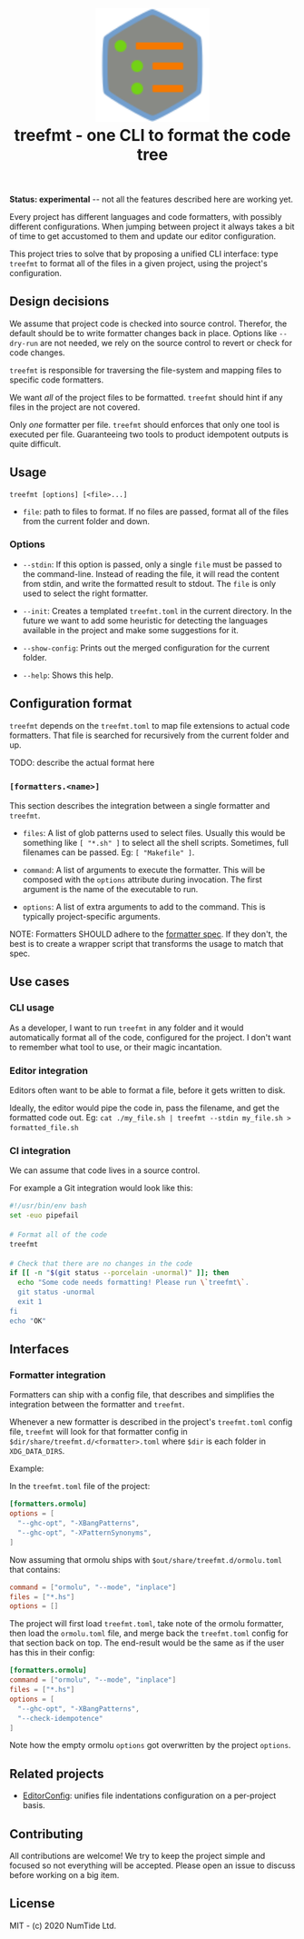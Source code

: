 <h1 align="center">
  <br>
  <img src="assets/logo.svg" alt="logo" width="200">
  <br>
  treefmt - one CLI to format the code tree
  <br>
  <br>
</h1>

**Status: experimental** -- not all the features described here are working
yet.

Every project has different languages and code formatters, with possibly
different configurations. When jumping between project it always takes a bit
of time to get accustomed to them and update our editor configuration.

This project tries to solve that by proposing a unified CLI interface: type
`treefmt` to format all of the files in a given project, using the project's
configuration.

## Design decisions

We assume that project code is checked into source control. Therefor, the
default should be to write formatter changes back in place. Options like
`--dry-run` are not needed, we rely on the source control to revert or check
for code changes.

`treefmt` is responsible for traversing the file-system and mapping files to
specific code formatters.

We want *all* of the project files to be formatted. `treefmt` should hint if
any files in the project are not covered.

Only *one* formatter per file. `treefmt` should enforces that only one tool is
executed per file. Guaranteeing two tools to product idempotent outputs is
quite difficult.

## Usage

```
treefmt [options] [<file>...]
```

* `file`: path to files to format. If no files are passed, format all of the
          files from the current folder and down.

### Options

* `--stdin`: If this option is passed, only a single `file` must be passed to
  the command-line. Instead of reading the file, it will read the content from
  stdin, and write the formatted result to stdout. The `file` is only used to
  select the right formatter.

* `--init`: Creates a templated `treefmt.toml` in the current directory. In the
    future we want to add some heuristic for detecting the languages available
    in the project and make some suggestions for it.

* `--show-config`: Prints out the merged configuration for the current folder.

* `--help`: Shows this help.

## Configuration format

`treefmt` depends on the `treefmt.toml` to map file extensions to actual code
formatters. That file is searched for recursively from the current folder and
up.

TODO: describe the actual format here

### `[formatters.<name>]`

This section describes the integration between a single formatter and
`treefmt`.

* `files`: A list of glob patterns used to select files. Usually this would be
    something like `[ "*.sh" ]` to select all the shell scripts. Sometimes,
    full filenames can be passed. Eg: `[ "Makefile" ]`.

* `command`: A list of arguments to execute the formatter. This will be
    composed with the `options` attribute during invocation. The first argument
    is the name of the executable to run.

* `options`: A list of extra arguments to add to the command. This is typically
    project-specific arguments.

NOTE: Formatters SHOULD adhere to the [formatter
spec](docs/formatter_spec.md). If they don't, the best is to create a wrapper
script that transforms the usage to match that spec.

## Use cases

### CLI usage

As a developer, I want to run `treefmt` in any folder and it would
automatically format all of the code, configured for the project. I don't want
to remember what tool to use, or their magic incantation.

### Editor integration

Editors often want to be able to format a file, before it gets written to disk.

Ideally, the editor would pipe the code in, pass the filename, and get the
formatted code out. Eg: `cat ./my_file.sh | treefmt --stdin my_file.sh >
formatted_file.sh`

### CI integration

We can assume that code lives in a source control.

For example a Git integration would look like this:

```sh
#!/usr/bin/env bash
set -euo pipefail

# Format all of the code
treefmt

# Check that there are no changes in the code
if [[ -n "$(git status --porcelain -unormal)" ]]; then
  echo "Some code needs formatting! Please run \`treefmt\`.
  git status -unormal
  exit 1
fi
echo "OK"
```

## Interfaces

### Formatter integration

Formatters can ship with a config file, that describes and simplifies the
integration between the formatter and `treefmt`.

Whenever a new formatter is described in the project's `treefmt.toml` config
file, `treefmt` will look for that formatter config in
`$dir/share/treefmt.d/<formatter>.toml` where `$dir` is each folder in
`XDG_DATA_DIRS`.

Example:

In the `treefmt.toml` file of the project:
```toml
[formatters.ormolu]
options = [
  "--ghc-opt", "-XBangPatterns",
  "--ghc-opt", "-XPatternSynonyms",
]
```

Now assuming that ormolu ships with `$out/share/treefmt.d/ormolu.toml` that
contains:
```toml
command = ["ormolu", "--mode", "inplace"]
files = ["*.hs"]
options = []
```

The project will first load `treefmt.toml`, take note of the ormolu formatter,
then load the `ormolu.toml` file, and merge back the `treefmt.toml` config for
that section back on top. The end-result would be the same as if the user has
this in their config:
```toml
[formatters.ormolu]
command = ["ormolu", "--mode", "inplace"]
files = ["*.hs"]
options = [
  "--ghc-opt", "-XBangPatterns",
  "--check-idempotence"
]
```
Note how the empty ormolu `options` got overwritten by the project `options`.

## Related projects

* [EditorConfig](https://editorconfig.org/): unifies file indentations
  configuration on a per-project basis.

## Contributing

All contributions are welcome! We try to keep the project simple and focused
so not everything will be accepted. Please open an issue to discuss before
working on a big item.

## License

MIT - (c) 2020 NumTide Ltd.
